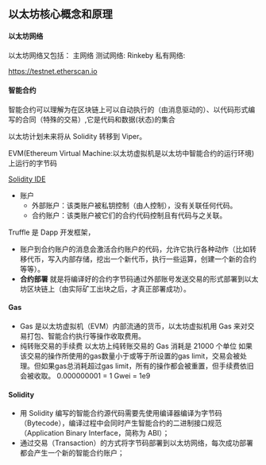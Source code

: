 ## 以太坊核心概念和原理

#### 以太坊网络

以太坊网络又包括：
主网络
测试网络: Rinkeby
私有网络:

https://testnet.etherscan.io

#### 智能合约
智能合约可以理解为在区块链上可以自动执行的（由消息驱动的）、以代码形式编写的合同（特殊的交易）,它是代码和数据(状态)的集合

以太坊计划未来将从 Solidity 转移到 Viper。

EVM(Ethereum Virtual Machine:以太坊虚拟机是以太坊中智能合约的运行环境)上运行的字节码

[Solidity IDE](https://remix.ethereum.org/#optimize=false&version=soljson-v0.8.26+commit.8a97fa7a.js&lang=en&runs=200&evmVersion=null)

- 账户
  - 外部账户：该类账户被私钥控制（由人控制），没有关联任何代码。
  - 合约账户：该类账户被它们的合约代码控制且有代码与之关联。

Truffle 是 Dapp 开发框架，  

- 账户到合约账户的消息会激活合约账户的代码，允许它执行各种动作（比如转移代币，写入内部存储，挖出一个新代币，执行一些运算，创建一个新的合约等等）。
- **合约部署** 就是将编译好的合约字节码通过外部账号发送交易的形式部署到以太坊区块链上（由实际矿工出块之后，才真正部署成功）。  

#### Gas

- Gas 是以太坊虚拟机（EVM）内部流通的货币，以太坊虚拟机用 Gas 来对交易打包、智能合约执行等操作收取费用。
- 纯转账交易的手续费 以太坊上纯转账交易的 Gas 消耗是 21000 个单位
如果该交易的操作所使用的gas数量小于或等于所设置的gas limit，交易会被处理。但如果gas总消耗超过gas limit，所有的操作都会被重置，但手续费依旧会被收取。
0.000000001 =  1 Gwei = 1e9

#### Solidity
- 用 Solidity 编写的智能合约源代码需要先使用编译器编译为字节码（Bytecode），编译过程中会同时产生智能合约的二进制接口规范（Application Binary Interface，简称为 ABI）；
- 通过交易（Transaction）的方式将字节码部署到以太坊网络，每次成功部署都会产生一个新的智能合约账户；
